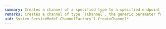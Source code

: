 ```yaml
---
summary: Creates a channel of a specified type to a specified endpoint address.
remarks: Creates a channel of type `TChannel`, the generic parameter for the class.
uid: System.ServiceModel.ChannelFactory`1.CreateChannel*
---
```

